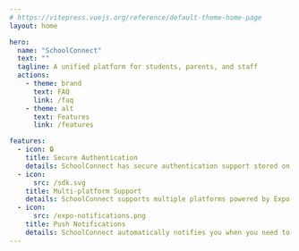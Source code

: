```yaml
---
# https://vitepress.vuejs.org/reference/default-theme-home-page
layout: home

hero:
  name: "SchoolConnect"
  text: ""
  tagline: A unified platform for students, parents, and staff
  actions:
    - theme: brand
      text: FAQ
      link: /faq
    - theme: alt
      text: Features
      link: /features

features:
  - icon: 🔒
    title: Secure Authentication
    details: SchoolConnect has secure authentication support stored on a PostgresSQL provision
  - icon:
      src: /sdk.svg
    title: Multi-platform Support
    details: SchoolConnect supports multiple platforms powered by Expo's interopability
  - icon:
      src: /expo-notifications.png
    title: Push Notifications
    details: SchoolConnect automatically notifies you when you need to be informed on new updates in your school
---
```


<script setup>
  import HomeFeaturesAfter from './.vitepress/theme/home-features-after.vue';
</script>

<HomeFeaturesAfter />
